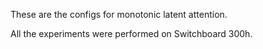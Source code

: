 These are the configs for monotonic latent attention.

All the experiments were performed on Switchboard 300h.


